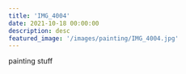 ```yaml
---
title: 'IMG_4004'
date: 2021-10-18 00:00:00
description: desc
featured_image: '/images/painting/IMG_4004.jpg'
---
```


painting stuff